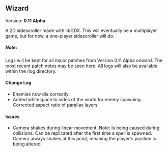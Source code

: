 <h2>Wizard</h2>
Version: <b>0.11 Alpha</b>

A 2D sidescroller made with libGDX. This will eventually be a multiplayer game, but for now, a one-player sidescroller will do.

<h5>Note:</h5>
Logs will be kept for all major patches from Version 0.11 Alpha onward. The most recent patch notes may be seen here. All logs will also be available within the /log directory.

<h4>Change Log</h4>
<ul>
	<li>Enemies now die correctly.</li>
	<li>Added whitespace to sides of the world for enemy spawning.</li>
	Corrected aspect ratio of parallax layers.
</ul>

<h4>Issues</h4>
<ul>
	<li>Camera shakes during linear movement. Note: Is being caused during collisions. Can be replicated after the first time a spell is spawned. Camera always shakes at this point, meaning the player's position is being altered.</li>
</ul>
